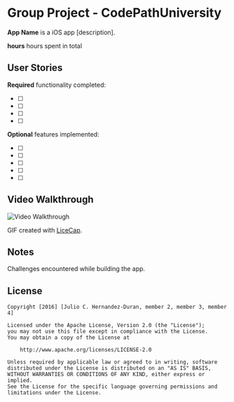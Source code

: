 # Group Project - CodePathUniversity

**App Name** is a iOS app [description].

**hours** hours spent in total

## User Stories

**Required** functionality completed:

- [ ] 
- [ ] 
- [ ] 
- [ ] 

**Optional** features implemented:

- [ ] 
- [ ] 
- [ ] 
- [ ] 
- [ ] 

## Video Walkthrough 

<img src='.gif' title='Video Walkthrough' width='' alt='Video Walkthrough' />

GIF created with [LiceCap](http://www.cockos.com/licecap/).

## Notes

Challenges encountered while building the app.

## License

    Copyright [2016] [Julio C. Hernandez-Duran, member 2, member 3, member 4]

    Licensed under the Apache License, Version 2.0 (the "License");
    you may not use this file except in compliance with the License.
    You may obtain a copy of the License at

        http://www.apache.org/licenses/LICENSE-2.0

    Unless required by applicable law or agreed to in writing, software
    distributed under the License is distributed on an "AS IS" BASIS,
    WITHOUT WARRANTIES OR CONDITIONS OF ANY KIND, either express or implied.
    See the License for the specific language governing permissions and
    limitations under the License.
